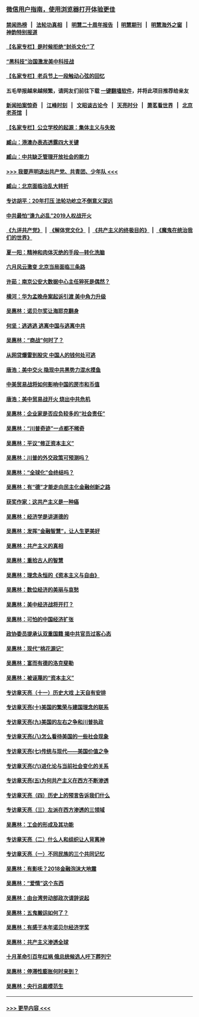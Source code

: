 ### [微信用户指南，使用浏览器打开体验更佳](https://github.com/gfw-breaker/banned-news1/blob/master/indexes/wechat-guide.md?t=0)
#### [禁闻热榜](热点新闻.md?t=0)  &nbsp;&nbsp;|&nbsp;&nbsp; [法轮功真相](https://github.com/gfw-breaker/truth/blob/master/README.md?t=0) &nbsp;&nbsp;|&nbsp;&nbsp; [明慧二十周年报告](https://github.com/gfw-breaker/mh-reports/blob/master/README.md?t=0) &nbsp;&nbsp;|&nbsp;&nbsp;[明慧期刊](https://github.com/gfw-breaker/mh-qikan) &nbsp;&nbsp;|&nbsp;&nbsp; [明慧海外之窗](https://github.com/gfw-breaker/mh-news/blob/master/README.md?t=0) &nbsp;&nbsp;|&nbsp;&nbsp; [神韵特别报道](https://github.com/gfw-breaker/mh-news/blob/master/shenyun.md?t=0)
#### [【名家专栏】是时候拒绝“封杀文化”了](../pages/nsc423/n11814093.md?t=02111311) 
#### [“黑科技”治国激发美中科技战](../pages/nsc423/n11638056.md?t=02111311) 
#### [【名家专栏】老兵节上一段触动心弦的回忆](../pages/nsc423/n11646016.md?t=02111311) 
#### 五毛举报越来越频繁，请网友们前往下载 [一键翻墙软件](https://github.com/gfw-breaker/ssr-accounts)，并将此项目推荐给亲友
#### [新闻拍案惊奇](https://github.com/gfw-breaker/banned-news1/blob/master/pages/link4.md) &nbsp;&nbsp;|&nbsp;&nbsp; [江峰时刻](https://github.com/gfw-breaker/banned-news1/blob/master/pages/link4.md) &nbsp;&nbsp;|&nbsp;&nbsp; [文昭谈古论今](https://github.com/gfw-breaker/banned-news1/blob/master/pages/link4.md) &nbsp;&nbsp;|&nbsp;&nbsp; [天亮时分](https://github.com/gfw-breaker/banned-news1/blob/master/pages/link4.md) &nbsp;&nbsp;|&nbsp;&nbsp; [萧茗看世界](https://github.com/gfw-breaker/banned-news1/blob/master/pages/link4.md) &nbsp;&nbsp;|&nbsp;&nbsp; [北京老茶馆](https://github.com/gfw-breaker/banned-news1/blob/master/pages/link4.md) &nbsp;&nbsp;|&nbsp;&nbsp; 
#### [【名家专栏】公立学校的起源：集体主义与失败](../pages/nsc423/n11601833.md?t=02111311) 
#### [臧山：港澳办表态透露四大关键](../pages/nsc423/n11421628.md?t=02111311) 
#### [臧山：中共缺乏管理开放社会的能力](../pages/nsc423/n11407457.md?t=02111311) 
#### [>>> 我要声明退出共产党、共青团、少年队 <<<](https://github.com/begood0513/goodnews/blob/master/quit/letter.md) 
#### [臧山：北京面临治乱大转折](../pages/nsc423/n11406895.md?t=02111311) 
#### [专访胡平：20年打压 法轮功屹立不倒意义深远](../pages/nsc423/n11398800.md?t=02111311) 
#### [中共最怕“逢九必乱”2019人权战开火](../pages/nsc423/n11385248.md?t=02111311) 
#### [《九评共产党》](https://github.com/begood0513/9ping.md/blob/master/README.md) &nbsp;|&nbsp; [《解体党文化》](../../../../jtdwh.md/blob/master/README.md)  &nbsp;|&nbsp; [《共产主义的终极目的》](../../../../gczydzjmd.md/blob/master/README.md) &nbsp;|&nbsp; [《魔鬼在统治我们的世界》](../../../../mgztzwmdsj.md/blob/master/README.md) 
#### [夏一阳：精神和肉体灭绝的手段—转化洗脑](../pages/nsc423/n11368250.md?t=02111311) 
#### [六月风云激变 北京当局面临三条路](../pages/nsc423/n11313668.md?t=02111311) 
#### [许茹：南京公安大数据中心主任猝死是偶然？](../pages/nsc423/n11064744.md?t=02111311) 
#### [横河：华为孟晚舟案起诉引渡 美中角力升级](../pages/nsc423/n11027230.md?t=02111311) 
#### [吴惠林：诺贝尔奖让海耶克翻身](../pages/nsc423/n10890049.md?t=02111311) 
#### [何坚：逃逃逃 逃离中国与逃离中共](../pages/nsc423/n10592891.md?t=02111311) 
#### [吴惠林：“商战”何时了？](../pages/nsc423/n10573558.md?t=02111311) 
#### [从网贷爆雷到股灾 中国人的钱何处可逃](../pages/nsc423/n10572800.md?t=02111311) 
#### [唐浩：美中交火 隐现中共黑势力混水摸鱼](../pages/nsc423/n10544040.md?t=02111311) 
#### [中美贸易战将如何影响中国的房市和币值](../pages/nsc423/n10543697.md?t=02111311) 
#### [唐浩：美中贸易战开火 烧出中共危机](../pages/nsc423/n10540126.md?t=02111311) 
#### [吴惠林：企业家是否应负较多的“社会责任”](../pages/nsc423/n10535022.md?t=02111311) 
#### [吴惠林：“川普奇迹”一点都不稀奇](../pages/nsc423/n10512808.md?t=02111311) 
#### [吴惠林：平议“修正资本主义”](../pages/nsc423/n10495724.md?t=02111311) 
#### [吴惠林：川普的外交政策可预测吗？](../pages/nsc423/n10462387.md?t=02111311) 
#### [吴惠林：“全球化”会终结吗？](../pages/nsc423/n10452838.md?t=02111311) 
#### [吴惠林：有“德”才能走向民主化金融创新之路](../pages/nsc423/n10432292.md?t=02111311) 
#### [获奖作家：这共产主义是一种癌](../pages/nsc423/n10431541.md?t=02111311) 
#### [吴惠林：经济学是讲道德的](../pages/nsc423/n10398014.md?t=02111311) 
#### [吴惠林：发挥“金融智慧”，让人生更美好](../pages/nsc423/n10375019.md?t=02111311) 
#### [吴惠林：共产主义的真相](../pages/nsc423/n10351394.md?t=02111311) 
#### [吴惠林：重拾古人的智慧](../pages/nsc423/n10337691.md?t=02111311) 
#### [吴惠林：理念永恒的《资本主义与自由》](../pages/nsc423/n10316274.md?t=02111311) 
#### [吴惠林：数位经济的美丽与哀愁](../pages/nsc423/n10292946.md?t=02111311) 
#### [吴惠林：美中经济战将开打？](../pages/nsc423/n10258825.md?t=02111311) 
#### [吴惠林：可怕的中国经济扩张](../pages/nsc423/n10219147.md?t=02111311) 
#### [政协委员提承认双重国籍 揭中共官员过客心态](../pages/nsc423/n10208809.md?t=02111311) 
#### [吴惠林：现代“桃花源记”](../pages/nsc423/n10185234.md?t=02111311) 
#### [吴惠林：富而有德的洛克斐勒](../pages/nsc423/n10142264.md?t=02111311) 
#### [吴惠林：被诬蔑的“资本主义”](../pages/nsc423/n10124816.md?t=02111311) 
#### [专访章天亮（十一）历史大戏 上天自有安排](../pages/nsc423/n10094905.md?t=02111311) 
#### [专访章天亮(十)美国的繁荣与建国理念的联系](../pages/nsc423/n10094899.md?t=02111311) 
#### [专访章天亮(九)美国的左右之争和川普执政](../pages/nsc423/n10094889.md?t=02111311) 
#### [专访章天亮(八)怎么看待美国的一些社会现象](../pages/nsc423/n10094857.md?t=02111311) 
#### [专访章天亮(七)传统与现代——美国价值之争](../pages/nsc423/n10093140.md?t=02111311) 
#### [专访章天亮(六)进化论与当前社会变化的关系](../pages/nsc423/n10092036.md?t=02111311) 
#### [专访章天亮(五)为何共产主义在西方不断渗透](../pages/nsc423/n10083620.md?t=02111311) 
#### [专访章天亮（四）历史上的预言告诉我们什么](../pages/nsc423/n10083606.md?t=02111311) 
#### [专访章天亮（三）左派在西方渗透的三领域](../pages/nsc423/n10081115.md?t=02111311) 
#### [吴惠林：工会的形成及其功能](../pages/nsc423/n10080633.md?t=02111311) 
#### [专访章天亮（二）什么人和组织让人背离神](../pages/nsc423/n10076637.md?t=02111311) 
#### [专访章天亮（一）不同民族的三个共同记忆](../pages/nsc423/n10074188.md?t=02111311) 
#### [吴惠林：有影呒？2018金融泡沫大地震](../pages/nsc423/n10040534.md?t=02111311) 
#### [吴惠林：“爱情”这个东西](../pages/nsc423/n10019423.md?t=02111311) 
#### [吴惠林：由台湾劳动部政次请辞说起](../pages/nsc423/n9979679.md?t=02111311) 
#### [吴惠林：五鬼搬运如何了？](../pages/nsc423/n9925338.md?t=02111311) 
#### [吴惠林：有感于本年诺贝尔经济学奖](../pages/nsc423/n9871883.md?t=02111311) 
#### [吴惠林：共产主义渗透全球](../pages/nsc423/n9812748.md?t=02111311) 
#### [十月革命引百年红祸 俄总统候选人吁下葬列宁](../pages/nsc423/n9810182.md?t=02111311) 
#### [吴惠林：停滞性膨胀何时来到？](../pages/nsc423/n9764136.md?t=02111311) 
#### [吴惠林：央行总裁模范生](../pages/nsc423/n9728134.md?t=02111311) 

----
#### [ >>> 更早内容 <<< ](../indexes/nsc423-earlier.md)
